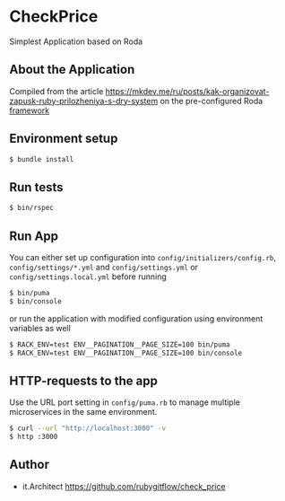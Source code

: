 # CheckPrice
Simplest Application based on Roda

## About the Application
Compiled from the article https://mkdev.me/ru/posts/kak-organizovat-zapusk-ruby-prilozheniya-s-dry-system
on the pre-configured Roda [framework](https://github.com/Oreol-Group/roda_sequel_rspec_config)

## Environment setup
```bash
$ bundle install
```

## Run tests
```bash
$ bin/rspec
```

## Run App
You can either set up configuration into `config/initializers/config.rb`, `config/settings/*.yml` and `config/settings.yml` or `config/settings.local.yml` before running

```bash
$ bin/puma
$ bin/console
```
or run the application with modified configuration using environment variables as well
```bash
$ RACK_ENV=test ENV__PAGINATION__PAGE_SIZE=100 bin/puma
$ RACK_ENV=test ENV__PAGINATION__PAGE_SIZE=100 bin/console
```

## HTTP-requests to the app
Use the URL port setting in `config/puma.rb` to manage multiple microservices in the same environment.
```bash
$ curl --url "http://localhost:3000" -v
$ http :3000
```

## Author
* it.Architect https://github.com/rubygitflow/check_price
